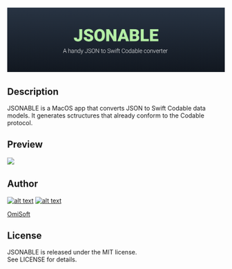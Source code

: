 ![JSONABLE](./Demo/jsonable.png)

## Description
JSONABLE is a MacOS app that converts JSON to Swift Codable data models. It generates sctructures that already conform to the Codable protocol. 

## Preview
<img src="./Demo/jsonable.gif?raw=true">

## Author
<!-- Please don't remove this: Grab your social icons from https://github.com/carlsednaoui/gitsocial -->
<!-- display the social media buttons in your README -->

[![alt text][1.1]][1]
[![alt text][2.1]][2]

[1]: http://www.twitter.com/ro_dmytro
[2]: http://www.facebook.com/rodmytro

<!-- icons without padding -->

[1.1]: http://i.imgur.com/wWzX9uB.png (twitter icon without padding)
[2.1]: http://i.imgur.com/fep1WsG.png (facebook icon without padding)
[OmiSoft](https://omisoft.net)

## License
JSONABLE is released under the MIT license.  
See LICENSE for details.
